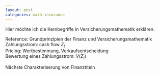```yaml
---
layout: post
categories: math-insurance
---
```


Hier möchte ich die Kernbegriffe in Versicherungsmathematik erklären.

Reference: Grundprinzipien der Finanz und Versicherungsmathematik 
Zahlungsstrom: cash flow ${Z_t}$ \
Pricing: Wertbestimmung, Verkaufsentscheidung \
Bewertung eines Zahlungsstrom: $V({Z_t})$

Nächste Charakteriserung von Finanztiteln

